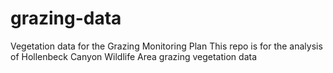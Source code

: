# grazing-data
Vegetation data for the Grazing Monitoring Plan 
This repo is for the analysis of Hollenbeck Canyon Wildlife Area grazing vegetation data